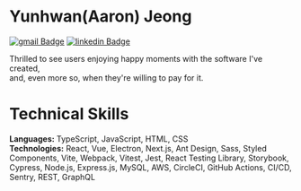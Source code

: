 # Yunhwan(Aaron) Jeong

[![gmail Badge](https://img.shields.io/badge/Gmail-D14836?style=flat-square&logo=gmail&logoColor=white&link=mailto:jimmy53120488@gmail.com)](mailto:jimmy53120488@gmail.com)
[![linkedin Badge](https://img.shields.io/badge/LinkedIn-0C66C3?style=flat-square&logo=linkedin&logoColor=EFF2EB)](https://www.linkedin.com/in/Yunhwan-jeong/)

Thrilled to see users enjoying happy moments with the software I've created,<br />
and, even more so, when they're willing to pay for it.

# Technical Skills
**Languages:** TypeScript, JavaScript, HTML, CSS <br/>
**Technologies:** React, Vue, Electron, Next.js, Ant Design, Sass, Styled Components, Vite, Webpack, Vitest, Jest, React Testing Library, Storybook, Cypress, Node.js, Express.js, MySQL, AWS, CircleCI, GitHub Actions, CI/CD, Sentry, REST, GraphQL
